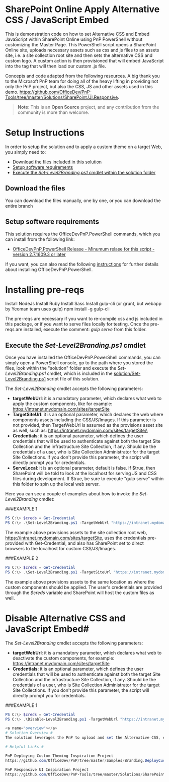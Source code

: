# SharePoint Online Apply Alternative CSS / JavaScript Embed #

This is demonstration code on how to set Alternative CSS and Embed JavaScript within SharePoint Online using PnP PowerShell without customizing the Master Page.
This PowerShell script opens a SharePoint Online site, uploads necessary assets such as css and js files to an assets site, i.e. a site collection root site and then sets the alternative CSS and custom logo. A custom action is then provisioned that will embed JavaScript into the <head> tag that will then load our custom .js file.

Concepts and code adapted from the following resources. A big thank you to the Microsoft PnP team for doing all of the heavy lifting in providing not only the PnP project, but also the CSS, JS and other assets used in this demo.
<a href="https://github.com/OfficeDev/PnP-Tools/tree/master/Solutions/SharePoint.UI.Responsive">https://github.com/OfficeDev/PnP-Tools/tree/master/Solutions/SharePoint.UI.Responsive</a>.

>**Note**: This is an **Open Source** project, and any contribution from the community
is more than welcome. 
	
# Setup Instructions #
In order to setup the solution and to apply a custom theme on a target Web, you simply need to:
* [Download the files included in this solution](#download)
* [Setup software requirements](#requirements)
* [Execute the *Set-Level2Branding.ps1* cmdlet within the solution folder](#execute)

<a name="download"></a>
## Download the files
You can download the files manually, one by one, or you can download the entire branch

<a name="requirements"></a>
## Setup software requirements
This solution requires the OfficeDevPnP.PowerShell commands, which you can install
from the following link:

* <a href="https://github.com/OfficeDev/PnP-PowerShell/releases">OfficeDevPnP.PowerShell Release - Minumum relase for this script - version 2.7.1609.3 or later</a>

If you want, you can also read the following 
<a href="https://github.com/OfficeDev/PnP-PowerShell#installation">instructions</a>
for further details about installing OfficeDevPnP.PowerShell.

# Installing pre-reqs #

Install NodeJs
Install Ruby
Install Sass
Install gulp-cli (or grunt, but webapp by Yeoman team uses gulp)
	npm install -g gulp-cli
	
The pre-reqs are necessary if you want to re-compile css and js included in this package, or if you want to serve files locally for testing. Once the pre-reqs are installed, execute the comment:
*gulp serve*
from this folder.

<a name="execute"></a>
## Execute the *Set-Level2Branding.ps1* cmdlet
Once you have installed the OfficeDevPnP.PowerShell commands, you can simply open a 
PowerShell console, go to the path where you stored the files, look within the "solution" folder and execute the *Set-Level2Branding.ps1*
cmdlet, which is included in the
<a href="./solution/Set-Level2Branding.ps1">solution/Set-Level2Branding.ps1</a> script file of this solution.

The *Set-Level2Branding* cmdlet accepts the following parameters:
* **targetWebUrl**: it is a mandatory parameter, which declares what web to apply the custom components, like for example: https://intranet.mydomain.com/sites/targetSite
* **TargetSiteUrl**: it is an optional parameter, which declares the web where components assets including the CSS/JS/Images. If this parameter is not provided, then TargetWebUrl is assumed as the provisions asset site as well, such as: https://intranet.mydomain.com/sites/targetSite\\
* **Credentials**: it is an optional parameter, which defines the user credentials that will be used to authenticate against both the target Site Collection and the infrastructure Site Collection, if any. Should be the credentials of a user, who is Site Collection Administrator for the target Site Collections. If you don't provide this parameter, the script will directly prompt you for credentials.
* **ServeLocal**: it is an optional parameter, default is false. If $true, then SharePoint will be told to look at the localhost for serving JS and CSS files during development. If $true, be sure to execute "gulp serve" within this folder to spin up the local web server.

Here you can see a couple of examples about how to invoke the *Set-Level2Branding* cmdlet:

###EXAMPLE 1
```PowerShell
PS C:\> $creds = Get-Credential
PS C:\> .\Set-Level2Branding.ps1 -TargetWebUrl "https://intranet.mydomain.com/sites/targetSite" -Credentials $creds -ServeLocal $true
```

The example above provisions assets to the site collection root web, https://intranet.mydomain.com/sites/targetSite, uses the credentials pre-provided with Get-Credential, and also has SharePoint set to direct browsers to the localhost for custom CSS/JS/Images.

###EXAMPLE 2
```PowerShell
PS C:\> $creds = Get-Credential
PS C:\> .\Set-Level2Branding.ps1 -TargetSiteUrl "https://intranet.mydomain.com/sites/targetSite" -Credentials $creds
```

The example above provisions assets to the same location as where the custom components should be applied. The user's credentials are  provided through the *$creds* variable and SharePoint will host the custom files as well.

<a name="disable"></a>
# Disable Alternative CSS and JavaScript Embed#
The *Set-Level2Branding* cmdlet accepts the following parameters:
* **targetWebUrl**: it is a mandatory parameter, which declares what web to deactivate the custom components, for example: https://intranet.mydomain.com/sites/targetSite
* **Credentials**: it is an optional parameter, which defines the user credentials that will be used to authenticate against both the target Site Collection and the infrastructure Site Collection, if any. Should be the credentials of a user, who is Site Collection Administrator for the target Site Collections. If you don't provide this parameter, the script will directly prompt you for credentials.

###EXAMPLE 1
```PowerShell
PS C:\> $creds = Get-Credential
PS C:\> .\Disable-Level2Branding.ps1 -TargetWebUrl "https://intranet.mydomain.com/sites/targetSite" -Credentials $creds

<a name="overview"></a>
# Solution Overview #
The solution leverages the PnP to upload and set the Alternative CSS, custom logo and embed custom JavaScript without having to update the master page using Custom Actions.

# Helpful Links #

PnP Deploying Custom Theming Inspiration Project
https://github.com/OfficeDev/PnP/tree/master/Samples/Branding.DeployCustomThemeWeb

PnP Responsive UI Inspiration Project
https://github.com/OfficeDev/PnP-Tools/tree/master/Solutions/SharePoint.UI.Responsive